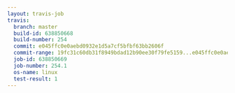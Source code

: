 ```yaml
---
layout: travis-job
travis:
  branch: master
  build-id: 638850668
  build-number: 254
  commit: e045ffc0e0aebd0932e1d5a7cf5bfbf63bb2606f
  commit-range: 19fc31c60db31f8949bdad12b90ee30f79fe5159...e045ffc0e0aebd0932e1d5a7cf5bfbf63bb2606f
  job-id: 638850669
  job-number: 254.1
  os-name: linux
  test-result: 1
---
```

